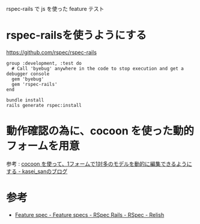 rspec-rails で js を使った feature テスト

# rspec-railsを使うようにする

https://github.com/rspec/rspec-rails

```
group :development, :test do
  # Call 'byebug' anywhere in the code to stop execution and get a debugger console
  gem 'byebug'
  gem 'rspec-rails'
end
```

```
bundle install
rails generate rspec:install
```

# 動作確認の為に、cocoon を使った動的フォームを用意

参考 : [cocoon を使って、1フォームで1対多のモデルを動的に編集できるようにする - kasei_sanのブログ](http://kasei-san.hatenablog.com/entry/2016/03/24/222812)











# 参考

- [Feature spec - Feature specs - RSpec Rails - RSpec - Relish](https://www.relishapp.com/rspec/rspec-rails/docs/feature-specs/feature-spec#specify-creating-a-widget-by-driving-the-application-with-capybara)
